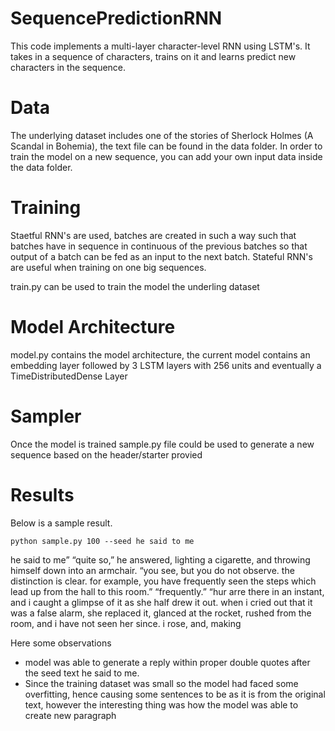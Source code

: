 # SequencePredictionRNN

This code implements a multi-layer character-level RNN using LSTM's. It takes in a sequence of characters, trains on it and learns predict new characters in the sequence.

# Data

The underlying dataset includes one of the stories of Sherlock Holmes  (A Scandal in Bohemia), the text file can be found in the data folder. In order to train the model on a new sequence, you can add your own input data inside the data folder. 

# Training

Staetful RNN's are used, batches are created in such a way such that batches have in sequence in continuous of the previous batches so that output of a batch can be fed as an input to the next batch. Stateful RNN's are useful when training on one big sequences.

train.py can be used to train the model the underling dataset

# Model Architecture

model.py contains the model architecture, the current model contains an embedding layer followed by 3 LSTM layers with 256 units and eventually a TimeDistributedDense Layer

# Sampler

Once the model is trained sample.py file could be used to generate a new sequence based on the header/starter provied

# Results

Below is a sample result.


``python sample.py 100 --seed he said to me ``

he said to me”  “quite so,” he answered, lighting a cigarette, and throwing himself down into an armchair. “you see, but you do not observe. the distinction is clear. for example, you have frequently seen the steps which lead up from the hall to this room.”  “frequently.”  “hur arre there in an instant, and i caught a glimpse of it as she half drew it out. when i cried out that it was a false alarm, she replaced it, glanced at the rocket, rushed from the room, and i have not seen her since. i rose, and, making

Here some observations

* model was able to generate a reply within proper double quotes after the seed text he said to me.
* Since the training dataset was small so the model had faced some overfitting, hence causing some sentences to be as it is from the original text, however the interesting thing was how the model was able to create new paragraph
